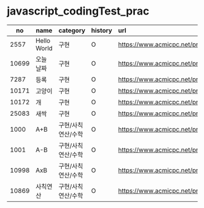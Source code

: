 # javascript_codingTest_prac

| no    | name        | category           | history | url                                   |
| ----- | ----------- | ------------------ | :------ | :------------------------------------ |
| 2557  | Hello World | 구현               | O       | https://www.acmicpc.net/problem/2557  |
| 10699 | 오늘 날짜   | 구현               | O       | https://www.acmicpc.net/problem/10699 |
| 7287  | 등록        | 구현               | O       | https://www.acmicpc.net/problem/7287  |
| 10171 | 고양이      | 구현               | O       | https://www.acmicpc.net/problem/10171 |
| 10172 | 개          | 구현               | O       | https://www.acmicpc.net/problem/10172 |
| 25083 | 새싹        | 구현               | O       | https://www.acmicpc.net/problem/25083 |
| 1000  | A+B         | 구현/사칙연산/수학 | O       | https://www.acmicpc.net/problem/1000  |
| 1001  | A-B         | 구현/사칙연산/수학 | O       | https://www.acmicpc.net/problem/1001  |
| 10998 | AxB         | 구현/사칙연산/수학 | O       | https://www.acmicpc.net/problem/10998 |
| 10869 | 사칙연산    | 구현/사칙연산/수학 | O       | https://www.acmicpc.net/problem/10869 |
